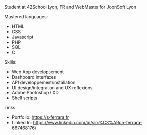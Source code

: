 Student at 42School Lyon, FR and WebMaster for JoonSoft Lyon

Mastered languages:
- HTML
- CSS
- Javascript
- PHP
- SQL
- C


Skills:
- Web App developpement
- Dashboard interfaces
- API developpement/installation
- UI design/integration and UX reflexions
- Adobe Photoshop / XD
- Shell scripts


Links:
- Portfolio: https://s-ferrara.fr 
- Linked In: https://www.linkedin.com/in/sim%C3%A9on-ferrara-667468176/
